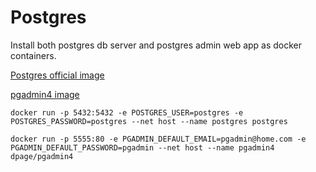 # Postgres

Install both postgres db server and postgres admin web app as docker containers.

[Postgres official image](https://hub.docker.com/_/postgres)

[pgadmin4 image](https://hub.docker.com/r/dpage/pgadmin4)




```docker
docker run -p 5432:5432 -e POSTGRES_USER=postgres -e POSTGRES_PASSWORD=postgres --net host --name postgres postgres
```


```docker
docker run -p 5555:80 -e PGADMIN_DEFAULT_EMAIL=pgadmin@home.com -e PGADMIN_DEFAULT_PASSWORD=pgadmin --net host --name pgadmin4 dpage/pgadmin4
```